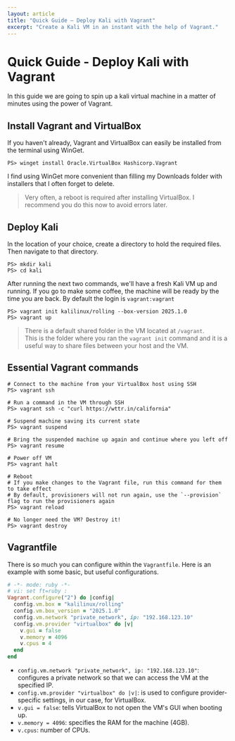 ```yaml
---
layout: article
title: "Quick Guide — Deploy Kali with Vagrant"
excerpt: "Create a Kali VM in an instant with the help of Vagrant."
---
```

# Quick Guide - Deploy Kali with Vagrant
In this guide we are going to spin up a kali virtual machine in a matter of minutes using the power of Vagrant.

## Install Vagrant and VirtualBox
If you haven't already, Vagrant and VirtualBox can easily be installed from the terminal using WinGet.

```console?prompt=PS>&lang=powershell
PS> winget install Oracle.VirtualBox Hashicorp.Vagrant
```

I find using WinGet more convenient than filling my Downloads folder with installers that I often forget to delete.

> Very often, a reboot is required after installing VirtualBox. I recommend you do this now to avoid errors later.

## Deploy Kali
In the location of your choice, create a directory to hold the required files. Then navigate to that directory.

```console?prompt=PS>&lang=powershell
PS> mkdir kali
PS> cd kali
```

After running the next two commands, we'll have a fresh Kali VM up and running. If you go to make some coffee, the machine will be ready by the time you are back. By default the login is `vagrant:vagrant`

```console?prompt=PS>&lang=powershell
PS> vagrant init kalilinux/rolling --box-version 2025.1.0
PS> vagrant up
```

> There is a default shared folder in the VM located at `/vagrant`.<br>
> This is the folder where you ran the `vagrant init` command and it is a useful way to share files between your host and the VM.

## Essential Vagrant commands
```console?prompt=PS>&lang=powershell&comments=true
# Connect to the machine from your VirtualBox host using SSH
PS> vagrant ssh

# Run a command in the VM through SSH
PS> vagrant ssh -c "curl https://wttr.in/california"

# Suspend machine saving its current state
PS> vagrant suspend

# Bring the suspended machine up again and continue where you left off
PS> vagrant resume

# Power off VM
PS> vagrant halt

# Reboot
# If you make changes to the Vagrant file, run this command for them to take effect
# By default, provisioners will not run again, use the `--provision` flag to run the provisioners again
PS> vagrant reload

# No longer need the VM? Destroy it!
PS> vagrant destroy
```

## Vagrantfile
There is so much you can configure within the `Vagrantfile`. Here is an example with some basic, but useful configurations.

```ruby
# -*- mode: ruby -*-
# vi: set ft=ruby :
Vagrant.configure("2") do |config|
  config.vm.box = "kalilinux/rolling"
  config.vm.box_version = "2025.1.0"
  config.vm.network "private_network", ip: "192.168.123.10"
  config.vm.provider "virtualbox" do |v|
    v.gui = false
    v.memory = 4096
    v.cpus = 4
  end
end
```

- `config.vm.network "private_network", ip: "192.168.123.10"`: configures a private network so that we can access the VM at the specified IP.
- `config.vm.provider "virtualbox" do |v|`: is used to configure provider-specific settings, in our case, for VirtualBox.
- `v.gui = false`: tells VirtualBox to not open the VM's GUI when booting up.
- `v.memory = 4096`: specifies the RAM for the machine (4GB).
- `v.cpus`: number of CPUs.
